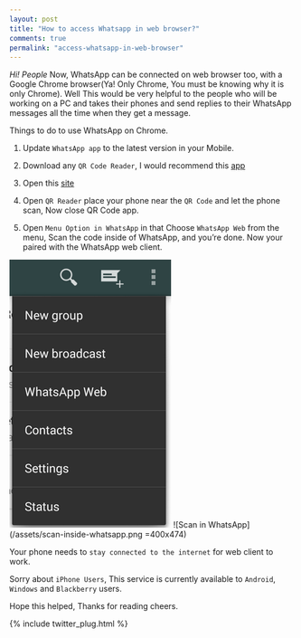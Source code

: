 ```yaml
---
layout: post
title: "How to access Whatsapp in web browser?"
comments: true
permalink: "access-whatsapp-in-web-browser"
---
```


*Hi! People* Now, WhatsApp can be connected on web browser too, with a Google Chrome browser(Ya! Only Chrome, You must be knowing why it is only Chrome). Well This would be very helpful to the people who will be working on a PC and takes their phones and send replies to their WhatsApp messages all the time when they get a message.

Things to do to use WhatsApp on Chrome.

1. Update `WhatsApp app` to the latest version in your Mobile.

2. Download any `QR Code Reader`, I would recommend this [app](https://play.google.com/store/apps/details?id=la.droid.qr&hl=en)

3. Open this [site](https://web.whatsapp.com/)

4. Open `QR Reader` place your phone near the `QR Code` and let the phone scan, Now close QR Code app.

5. Open `Menu Option in WhatsApp` in that Choose `WhatsApp Web` from the menu, Scan the code inside of WhatsApp, and you’re done. Now your paired with the WhatsApp web client.

![Menu Option in WhatsApp](/assets/menu-select.png) ![Scan in WhatsApp](/assets/scan-inside-whatsapp.png =400x474) 

Your phone needs to `stay connected to the internet` for web client to work.

Sorry about `iPhone Users`, This service is currently available to `Android`, `Windows` and `Blackberry` users.

Hope this helped, Thanks for reading
cheers.

{% include twitter_plug.html %}
